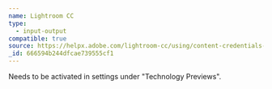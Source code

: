 ```yaml
---
name: Lightroom CC
type:
  - input-output
compatible: true
source: https://helpx.adobe.com/lightroom-cc/using/content-credentials-lightroom.html
_id: 666594b244dfcae739555cf1
---
```

Needs to be activated in settings under "Technology Previews".
